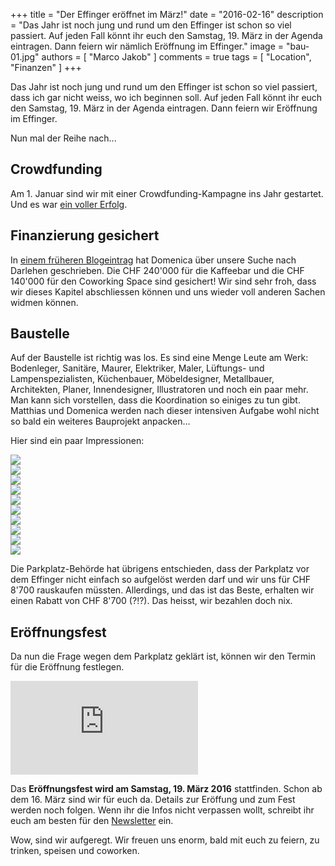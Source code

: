 +++
title = "Der Effinger eröffnet im März!"
date = "2016-02-16"
description = "Das Jahr ist noch jung und rund um den Effinger ist schon so viel passiert. Auf jeden Fall könnt ihr euch den Samstag, 19. März in der Agenda eintragen. Dann feiern wir nämlich Eröffnung im Effinger."
image = "bau-01.jpg"
authors = [ "Marco Jakob" ]
comments = true
tags = [ "Location", "Finanzen" ]
+++

<div class="lead">
Das Jahr ist noch jung und rund um den Effinger ist schon so viel passiert, dass ich gar nicht weiss, wo ich beginnen soll. Auf jeden Fall könnt ihr euch den Samstag, 19. März in der Agenda eintragen. Dann feiern wir Eröffnung im Effinger.
</div>

Nun mal der Reihe nach...


## Crowdfunding

Am 1. Januar sind wir mit einer Crowdfunding-Kampagne ins Jahr gestartet. Und es war [ein voller Erfolg](/blog/crowdfunding-erfolgreich/).


## Finanzierung gesichert

In [einem früheren Blogeintrag](/blog/warten-auf-den-parkplatz/#stand-finanzierung) hat Domenica über unsere Suche nach Darlehen geschrieben. Die CHF 240'000 für die Kaffeebar und die CHF 140'000 für den Coworking Space sind gesichert! Wir sind sehr froh, dass wir dieses Kapitel abschliessen können und uns wieder voll anderen Sachen widmen können.


## Baustelle

Auf der Baustelle ist richtig was los. Es sind eine Menge Leute am Werk: Bodenleger, Sanitäre, Maurer, Elektriker, Maler, Lüftungs- und Lampenspezialisten, Küchenbauer, Möbeldesigner, Metallbauer, Architekten, Planer, Innendesigner, Illustratoren und noch ein paar mehr. Man kann sich vorstellen, dass die Koordination so einiges zu tun gibt. Matthias und Domenica werden nach dieser intensiven Aufgabe wohl nicht so bald ein weiteres Bauprojekt anpacken...

Hier sind ein paar Impressionen:

<div class="blog-posts-carousel-alt">
  <div>
    <img src="bau-01.jpg">
  </div>
  <div>
    <img src="bau-02.jpg">
  </div>
  <div>
    <img src="bau-03.jpg">
  </div>
  <div>
    <img src="bau-04.jpg">
  </div>
  <div>
    <img src="bau-05.jpg">
  </div>
  <div>
    <img src="bau-06.jpg">
  </div>
  <div>
    <img src="bau-07.jpg">
  </div>
  <div>
    <img src="bau-08.jpg">
  </div>
  <div>
    <img src="bau-09.jpg">
  </div>
  <div>
    <img src="bau-10.jpg">
  </div>
</div>


Die Parkplatz-Behörde hat übrigens entschieden, dass der Parkplatz vor dem Effinger nicht einfach so aufgelöst werden darf und wir uns für CHF 8'700 rauskaufen müssten. Allerdings, und das ist das Beste, erhalten wir einen Rabatt von CHF 8'700 (?!?). Das heisst, wir bezahlen doch nix.


## Eröffnungsfest

Da nun die Frage wegen dem Parkplatz geklärt ist, können wir den Termin für die Eröffnung festlegen.

<p>
  <div class="embed-responsive embed-responsive-16by9">
    <iframe class="embed-responsive-item" src="https://www.youtube.com/embed/0U2lfzknW38?rel=0" frameborder="0" allowfullscreen></iframe>
  </div>
</p>

Das **Eröffnungsfest wird am Samstag, 19. März 2016** stattfinden. Schon ab dem 16. März sind wir für euch da. Details zur Eröffung und zum Fest werden noch folgen. Wenn ihr die Infos nicht verpassen wollt, schreibt ihr euch am besten für den [Newsletter](http://eepurl.com/bw3j3H) ein.

Wow, sind wir aufgeregt. Wir freuen uns enorm, bald mit euch zu feiern, zu trinken, speisen und coworken.